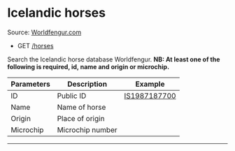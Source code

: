 # Icelandic horses

Source: [Worldfengur.com](http://www.worldfengur.com/freezone_horse.jsp?c=EN)

- GET [/horses](https://apis.is/horses)

Search the Icelandic horse database Worldfengur.
**NB: At least one of the following is required, id, name and origin or microchip.**

| Parameters | Description      | Example                                               |
|------------|------------------|-------------------------------------------------------|
| ID         | Public ID        | [IS1987187700](http://apis.is/horses?id=IS1987187700) |
| Name       | Name of horse    |                                                       |
| Origin     | Place of origin  |                                                       |
| Microchip  | Microchip number | |                                                     |

---
